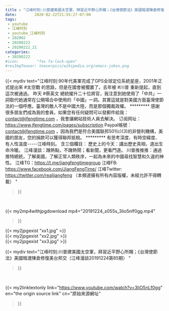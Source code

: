 ```yaml
---
title : "江峰时刻:川普建美國太空軍，拜習近平野心所賜；《台灣使節法》美國暗渡陳倉修復美台邦交（江峰漫談20191224第85期） "
date:        2020-02-22T21:55:27-07:00
tags:
 - youtube
 - 江峰时刻
 - youtube_江峰时刻
 - 202002
 - 20200222
 - 20200222_21
categories:
 - 20200222
#icon:        "fas fa-lock-open"
#resImgTeaser: teaserpics/wikipedia.org/emacs-jokes.png
---
```


{{< mydiv text="江峰时刻:90年代美軍完成了GPS全球定位系統星座，2001年正式提出來 #太空戰 的思路，但是在國會被擱置了。去年被 #川普 重新提起，直到這次被通過。 昨天 #蔡英文 總統擢升二十位將官，我注意到她使用了「中共」一詞取代她通常在公開場合中使用的「中國」一詞。其實這就是對美國方面臺灣使節法的一個呼應。臺灣的敵人不是中國大陸，而是那個獨裁政權。     ********* 感謝很多朋友們成為我的會員，如果您有任何疑問可以發郵件給我：contact@jfengtime.com ，我會讓網站技術人員去解決。 订阅网址：https://www.jfengtime.com/pages/subscription Paypal帳號：contact@jfengtime.com ，因為我們是符合美國联邦501(c)(3)的非營利機構，美國的朋友，您的捐款可以獲得聯邦抵稅。     ********* 有思考深度、有時空緯度、有人性溫度-----江峰時刻。 含三個欄目： 歷史上的今天：講出歷史真相，道出生命冷暖。 江峰漫談：蹭熱點，不蹭熱鬧；看新聞，更看門道。 川普推推推：通過推特總統，了解美國，了解正常人類秩序，一起為未來的中國尋找智慧和久違的神性。  江峰TG：https://t.me/jiangfengtimegroup 江峰FB: https://www.facebook.com/JiangFengTime/ 江峰Twitter: https://twitter.com/realjiangfeng （本頻道擁有所有內容版權，未經允許不得轉載） "
>}}
<br>


{{< my2mp4withjpgdownload mp4="20191224_s055s_3lio5nlf0gg.mp4"
>}}

{{< my2jpgexist "xx1.jpg" >}}<br>
{{< my2jpgexist "xx2.jpg" >}}<br>
{{< my2jpgexist "xx3.jpg" >}}<br>



{{< mydiv text="江峰时刻:川普建美國太空軍，拜習近平野心所賜；《台灣使節法》美國暗渡陳倉修復美台邦交（江峰漫談20191224第85期） "
>}}
<br>

{{< my2linktextonly link="https://www.youtube.com/watch?v=3liO5nLf0gg"
en="the origin source link" cn="原始來源網址"
>}}


<br>

